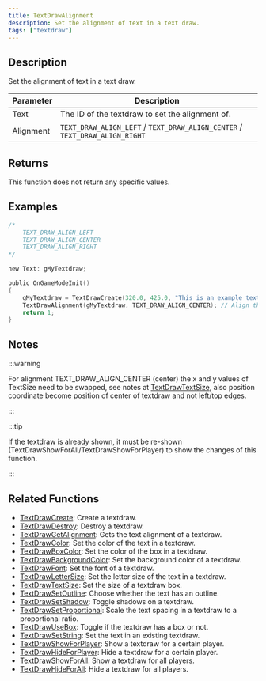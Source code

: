 ```yaml
---
title: TextDrawAlignment
description: Set the alignment of text in a text draw.
tags: ["textdraw"]
---
```


## Description

Set the alignment of text in a text draw.

| Parameter | Description                                               |
| --------- | --------------------------------------------------------- |
| Text      | The ID of the textdraw to set the alignment of.           |
| Alignment | `TEXT_DRAW_ALIGN_LEFT` / `TEXT_DRAW_ALIGN_CENTER` / `TEXT_DRAW_ALIGN_RIGHT` |


## Returns

This function does not return any specific values.

## Examples

```c
/*
    TEXT_DRAW_ALIGN_LEFT
    TEXT_DRAW_ALIGN_CENTER
    TEXT_DRAW_ALIGN_RIGHT
*/

new Text: gMyTextdraw;

public OnGameModeInit()
{
    gMyTextdraw = TextDrawCreate(320.0, 425.0, "This is an example textdraw");
    TextDrawAlignment(gMyTextdraw, TEXT_DRAW_ALIGN_CENTER); // Align the textdraw text in the center
    return 1;
}
```

## Notes

:::warning

For alignment TEXT_DRAW_ALIGN_CENTER (center) the x and y values of TextSize need to be swapped, see notes at [TextDrawTextSize](TextDrawTextSize), also position coordinate become position of center of textdraw and not left/top edges.

:::

:::tip

If the textdraw is already shown, it must be re-shown (TextDrawShowForAll/TextDrawShowForPlayer) to show the changes of this function.

:::

## Related Functions

- [TextDrawCreate](TextDrawCreate): Create a textdraw.
- [TextDrawDestroy](TextDrawDestroy): Destroy a textdraw.
- [TextDrawGetAlignment](TextDrawGetAlignment): Gets the text alignment of a textdraw.
- [TextDrawColor](TextDrawColor): Set the color of the text in a textdraw.
- [TextDrawBoxColor](TextDrawBoxColor): Set the color of the box in a textdraw.
- [TextDrawBackgroundColor](TextDrawBackgroundColor): Set the background color of a textdraw.
- [TextDrawFont](TextDrawFont): Set the font of a textdraw.
- [TextDrawLetterSize](TextDrawLetterSize): Set the letter size of the text in a textdraw.
- [TextDrawTextSize](TextDrawTextSize): Set the size of a textdraw box.
- [TextDrawSetOutline](TextDrawSetOutline): Choose whether the text has an outline.
- [TextDrawSetShadow](TextDrawSetShadow): Toggle shadows on a textdraw.
- [TextDrawSetProportional](TextDrawSetProportional): Scale the text spacing in a textdraw to a proportional ratio.
- [TextDrawUseBox](TextDrawUseBox): Toggle if the textdraw has a box or not.
- [TextDrawSetString](TextDrawSetString): Set the text in an existing textdraw.
- [TextDrawShowForPlayer](TextDrawShowForPlayer): Show a textdraw for a certain player.
- [TextDrawHideForPlayer](TextDrawHideForPlayer): Hide a textdraw for a certain player.
- [TextDrawShowForAll](TextDrawShowForAll): Show a textdraw for all players.
- [TextDrawHideForAll](TextDrawHideForAll): Hide a textdraw for all players.
